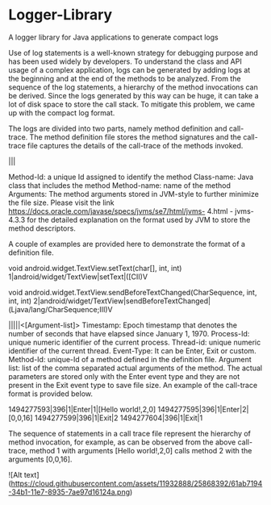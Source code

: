 


# Logger-Library
A logger library for Java applications to generate compact logs 


Use of log statements is a well-known strategy for debugging purpose and has been used widely by developers. 
To understand the class and API usage of a complex application, logs can be generated by adding logs at the beginning and at the
end of the methods to be analyzed. From the sequence of the log statements, a hierarchy of the method invocations can be derived. 
Since the logs generated by this way can be huge, it can take a lot of disk space to store the call stack. 
To mitigate this problem, we came up with the compact log format. 

The logs are divided into two parts, namely method definition and call-trace. The method definition file stores the method signatures and the call-trace file captures the details of the call-trace of the methods invoked.

<Method-Id>|<Class-name>|<Method name>|<Arguments>

Method-Id:   a unique Id assigned to identify the method 
Class-name:  Java class that includes the method
Method-name: name of the method
Arguments: The method arguments stored in JVM-style to further			minimize the file size. Please visit the link 
		https://docs.oracle.com/javase/specs/jvms/se7/html/jvms-		4.html - jvms-4.3.3 for the detailed explanation on the 		format used by JVM to store the method descriptors.

A couple of examples are provided here to demonstrate the format of a definition file.

void android.widget.TextView.setText(char[], int, int)
1|android/widget/TextView|setText|([CII)V

void android.widget.TextView.sendBeforeTextChanged(CharSequence, int, int, int)
2|android/widget/TextView|sendBeforeTextChanged|(Ljava/lang/CharSequence;III)V

<Timestamp>|<Process-Id>|<Thread-Id>|<Event-Type>|<Method-Id>|<[Argument-list]>
Timestamp: 	Epoch timestamp that denotes the number of seconds that 			have 	elapsed since January 1, 1970.
Process-Id: 	unique numeric identifier of the current process.
Thread-id:  	unique numeric identifier of the current thread.
Event-Type: 	It can be Enter, Exit or custom.
Method-Id: 	unique-Id of a method defined in the definition file.
Argument list:  list of the comma separated actual arguments of the method.
			The actual parameters are stored only with the Enter event 			type and they are not present in the Exit event type to			save file size.
An example of the call-trace format is provided below. 


1494277593|396|1|Enter|1|[Hello world!,2,0]
1494277595|396|1|Enter|2|[0,0,16]
1494277599|396|1|Exit|2
1494277604|396|1|Exit|1

The sequence of statements in a call trace file represent the hierarchy of method invocation, for example,
as can be observed from the above call-trace, method 1 with arguments [Hello world!,2,0] calls method 2 with the arguments [0,0,16].

![Alt text] (https://cloud.githubusercontent.com/assets/11932888/25868392/61ab7194-34b1-11e7-8935-7ae97d16124a.png)

